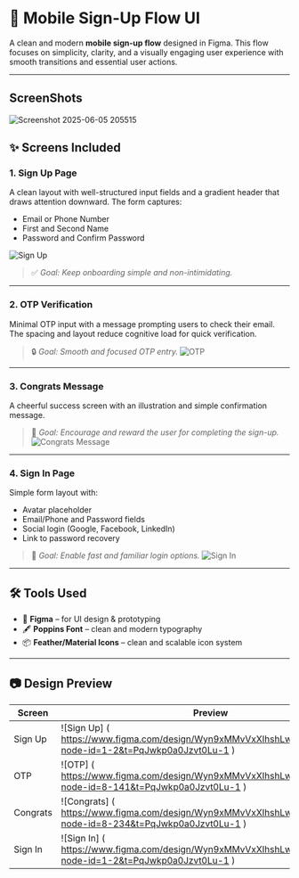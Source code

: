 # 📱 Mobile Sign-Up Flow UI

A clean and modern **mobile sign-up flow** designed in Figma. This flow focuses on simplicity, clarity, and a visually engaging user experience with smooth transitions and essential user actions.

---
## ScreenShots
![Screenshot 2025-06-05 205515](https://github.com/user-attachments/assets/963ee766-4669-40b1-9c80-d712bd39f724)

## ✨ Screens Included

### 1. **Sign Up Page**
A clean layout with well-structured input fields and a gradient header that draws attention downward. The form captures:
- Email or Phone Number  
- First and Second Name  
- Password and Confirm Password


![Sign Up](https://github.com/user-attachments/assets/e75524aa-468b-4db6-9cc3-5b6dd5c0589e)



> ✅ *Goal: Keep onboarding simple and non-intimidating.*

---

### 2. **OTP Verification**
Minimal OTP input with a message prompting users to check their email. The spacing and layout reduce cognitive load for quick verification.

> 🔒 *Goal: Smooth and focused OTP entry.*
![OTP](https://github.com/user-attachments/assets/9862b86f-ff7f-440b-afb0-5844dae576fa)

---

### 3. **Congrats Message**
A cheerful success screen with an illustration and simple confirmation message.

> 🎉 *Goal: Encourage and reward the user for completing the sign-up.*
![Congrats Message](https://github.com/user-attachments/assets/8e189454-3397-434d-8b30-419221aece58)

---

### 4. **Sign In Page**
Simple form layout with:
- Avatar placeholder
- Email/Phone and Password fields
- Social login (Google, Facebook, LinkedIn)
- Link to password recovery

> 🔑 *Goal: Enable fast and familiar login options.*
![Sign In](https://github.com/user-attachments/assets/431d9d51-b9e0-4600-88d4-4c69ad036196)

---

## 🛠️ Tools Used

- 🎨 **Figma** – for UI design & prototyping  
- 🖋️ **Poppins Font** – clean and modern typography  
- 📦 **Feather/Material Icons** – clean and scalable icon system

---

## 📷 Design Preview

| Screen | Preview |
|--------|---------|
| Sign Up | ![Sign Up] ( https://www.figma.com/design/Wyn9xMMvVxXIhshLwK30so/Untitled?node-id=1-2&t=PqJwkp0a0Jzvt0Lu-1 )|
| OTP | ![OTP] ( https://www.figma.com/design/Wyn9xMMvVxXIhshLwK30so/Untitled?node-id=8-141&t=PqJwkp0a0Jzvt0Lu-1 ) |
| Congrats | ![Congrats] ( https://www.figma.com/design/Wyn9xMMvVxXIhshLwK30so/Untitled?node-id=8-234&t=PqJwkp0a0Jzvt0Lu-1 ) |
| Sign In | ![Sign In] ( https://www.figma.com/design/Wyn9xMMvVxXIhshLwK30so/Untitled?node-id=1-2&t=PqJwkp0a0Jzvt0Lu-1 ) |


